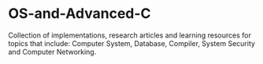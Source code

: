 # OS-and-Advanced-C
Collection of implementations, research articles and learning resources for topics that include: Computer System, Database, Compiler, System Security and Computer Networking.


